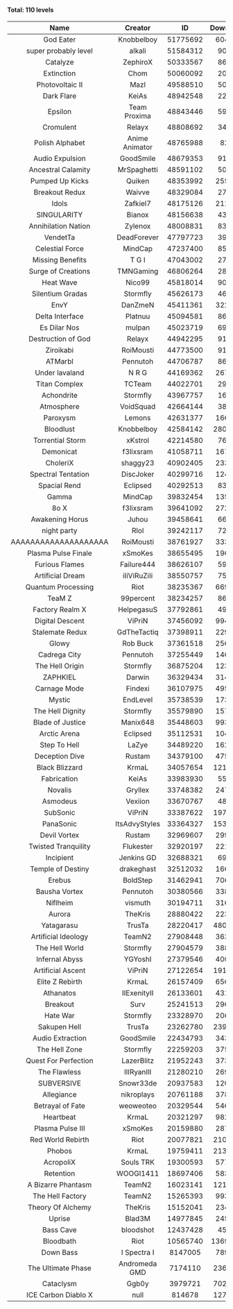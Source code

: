 #### Total: 110 levels

| Name | Creator | ID | Downloads | Likes |
|:---:|:---:|:---:|:---:|:---:|
| God Eater | Knobbelboy | 51775692 | 604989 | 79644
| super probably level | alkali | 51584312 | 90214 | 6632
| Catalyze | ZephiroX | 50333567 | 86626 | 7506
| Extinction | Chom | 50060092 | 20980 | 1806
| Photovoltaic II | Mazl | 49588510 | 50861 | 4791
| Dark Flare | KeiAs | 48942548 | 22742 | 2792
| Epsilon | Team Proxima | 48843446 | 59711 | 6069
| Cromulent | Relayx | 48808692 | 34641 | 4497
| Polish Alphabet | Anime Animator | 48765988 | 8207 | 791
| Audio Expulsion | GoodSmile | 48679353 | 91187 | 7764
| Ancestral Calamity | MrSpaghetti | 48591102 | 50671 | 4652
| Pumped Up Kicks | Quiken | 48353992 | 255234 | 40056
| Breakout Redux | Waivve | 48329084 | 27650 | 2686
| Idols | Zafkiel7 | 48175126 | 211703 | 24900
| SINGULARITY | Bianox | 48156638 | 43676 | 6916
| Annihilation Nation | Zylenox | 48008831 | 83336 | 7592
| VendetTa | DeadForever | 47797723 | 39290 | 3737
| Celestial Force  | MindCap | 47237400 | 85079 | 7806
| Missing Benefits | T G I | 47043002 | 27483 | 2118
| Surge of Creations | TMNGaming | 46806264 | 28990 | 2728
| Heat Wave | Nico99 | 45818014 | 90331 | 8176
| Silentium Gradas | Stormfly | 45626173 | 46582 | 4005
| EnvY | DanZmeN | 45411361 | 322822 | 28575
| Delta Interface | Platnuu | 45094581 | 86127 | 8387
| Es Dilar Nos | mulpan | 45023719 | 69477 | 6166
| Destruction of God | Relayx | 44942295 | 91381 | 9048
| Ziroikabi | RoiMousti | 44773500 | 91369 | 7645
| ATMarbl | Pennutoh | 44706787 | 86448 | 7620
| Under lavaland | N R G | 44169362 | 267650 | 24077
| Titan Complex | TCTeam | 44022701 | 29146 | 3066
| Achondrite | Stormfly | 43967757 | 16737 | 1852
| Atmosphere | VoidSquad | 42664144 | 38234 | 3127
| Paroxysm | Lemons | 42631377 | 166025 | 13503
| Bloodlust | Knobbelboy | 42584142 | 2804407 | 263935
| Torrential Storm | xKstrol | 42214580 | 76826 | 2053
| Demonicat | f3lixsram | 41058711 | 167567 | 13409
| CholeriX | shaggy23 | 40902405 | 233848 | 17872
| Spectral Tentation | DiscJoker | 40299716 | 124734 | 8866
| Spacial Rend | Eclipsed | 40292513 | 83859 | 7254
| Gamma | MindCap | 39832454 | 135389 | 12036
| 8o X | f3lixsram | 39641092 | 272864 | 21240
| Awakening Horus | Juhou | 39458641 | 66100 | 5848
| night party | Rlol | 39242117 | 72024 | 6902
| AAAAAAAAAAAAAAAAAAAA | RoiMousti | 38761927 | 333297 | 21921
| Plasma Pulse Finale | xSmoKes | 38655495 | 196908 | 17505
| Furious Flames | Failure444 | 38626107 | 59104 | 4631
| Artificial Dream | iIiViRuZiIi | 38550757 | 75801 | 6498
| Quantum Processing | Riot | 38235367 | 669864 | 45649
| TeaM Z | 99percent | 38234257 | 86172 | 6870
| Factory Realm X | HelpegasuS | 37792861 | 49983 | 4780
| Digital Descent | ViPriN | 37456092 | 994998 | 92357
| Stalemate Redux | GdTheTactiq | 37398911 | 229214 | 17219
| Glowy | Rob Buck | 37361518 | 256430 | 25603
| Cadrega City | Pennutoh | 37255449 | 146594 | 13233
| The Hell Origin | Stormfly | 36875204 | 123223 | 9828
| ZAPHKIEL | Darwin | 36329434 | 314832 | 33600
| Carnage Mode | Findexi | 36107975 | 495528 | 46711
| Mystic | EndLevel | 35738539 | 173547 | 15993
| The Hell Dignity | Stormfly | 35579890 | 157723 | 13433
| Blade of Justice | Manix648 | 35448603 | 993765 | 101158
| Arctic Arena | Eclipsed | 35112531 | 104848 | 7988
| Step To Hell | LaZye | 34489220 | 162890 | 16324
| Deception Dive | Rustam | 34379100 | 475581 | 32098
| Black Blizzard | KrmaL | 34057654 | 1216720 | 116978
| Fabrication | KeiAs | 33983930 | 55938 | 6092
| Novalis | Gryllex | 33748382 | 247457 | 22244
| Asmodeus | Vexiion | 33670767 | 48868 | 4547
| SubSonic | ViPriN | 33387622 | 1978148 | 149641
| PanaSonic | ItsAdvyStyles | 33364327 | 1532435 | 189985
| Devil Vortex | Rustam | 32969607 | 299894 | 26712
| Twisted Tranquility | Flukester | 32920197 | 221728 | 21613
| Incipient | Jenkins GD | 32688321 | 69887 | 6511
| Temple of Destiny | drakeghast | 32512032 | 166040 | 16079
| Erebus | BoldStep | 31462941 | 706445 | 65452
| Bausha Vortex | Pennutoh | 30380566 | 338105 | 30350
| Niflheim | vismuth | 30194711 | 316382 | 25197
| Aurora | TheKris | 28880422 | 223335 | 20835
| Yatagarasu  | TrusTa | 28220417 | 4809108 | 442989
| Artificial Ideology | TeamN2 | 27908448 | 363221 | 36030
| The Hell World | Stormfly | 27904579 | 388341 | 28255
| Infernal Abyss | YGYoshI | 27379546 | 400418 | 39687
| Artificial Ascent | ViPriN | 27122654 | 1914220 | 166977
| Elite Z Rebirth | KrmaL | 26157409 | 656623 | 42730
| Athanatos | IIExenityII | 26133601 | 431670 | 47657
| Breakout | Surv | 25241513 | 296955 | 29852
| Hate War | Stormfly | 23328970 | 206857 | 15537
| Sakupen Hell | TrusTa | 23262780 | 2395569 | 173687
| Audio Extraction | GoodSmile | 22434793 | 343437 | 32647
| The Hell Zone | Stormfly | 22259203 | 375885 | 24458
| Quest For Perfection | LazerBlitz | 21952243 | 373111 | 32256
| The Flawless | IlIRyanIlI | 21280210 | 269918 | 24325
| SUBVERSIVE | Snowr33de | 20937583 | 120215 | 15115
| Allegiance | nikroplays | 20761188 | 378793 | 40737
| Betrayal of Fate | weoweoteo | 20329544 | 546965 | 50767
| Heartbeat | KrmaL | 20321297 | 982967 | 86497
| Plasma Pulse III | xSmoKes | 20159880 | 287702 | 27902
| Red World Rebirth | Riot | 20077821 | 2102796 | 138839
| Phobos | KrmaL | 19759411 | 2134116 | 191881
| AcropoliX | Souls TRK | 19300593 | 577136 | 77076
| Retention | WOOGI1411 | 18697406 | 583589 | 71155
| A Bizarre Phantasm | TeamN2 | 16023141 | 1212836 | 120055
| The Hell Factory | TeamN2 | 15265393 | 993645 | 96770
| Theory Of Alchemy | TheKris | 15152041 | 234394 | 17175
| Uprise | Blad3M | 14977845 | 245319 | 22885
| Bass Cave | bloodshot | 12437428 | 45425 | 4900
| Bloodbath | Riot | 10565740 | 13697738 | 1235383
| Down Bass | I Spectra I | 8147005 | 789760 | 70510
| The Ultimate Phase | Andromeda GMD | 7174110 | 2361120 | 234855
| Cataclysm | Ggb0y | 3979721 | 7021772 | 556447
| ICE Carbon Diablo X | null | 814678 | 1275359 | 91179
